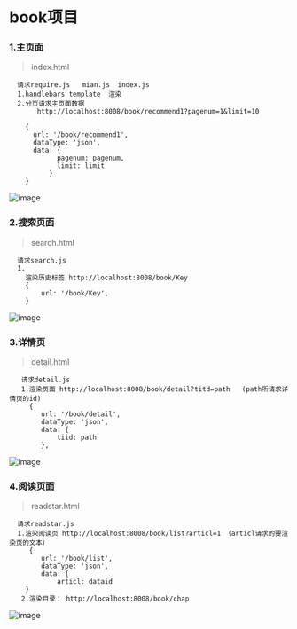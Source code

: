 # book项目

### 1.主页面
> index.html
```
  请求require.js   mian.js  index.js
  1.handlebars template  渲染
  2.分页请求主页面数据
       http://localhost:8008/book/recommend1?pagenum=1&limit=10

    {
      url: '/book/recommend1',
      dataType: 'json',
      data: {
            pagenum: pagenum,
            limit: limit
          }
    }
``` 
![image](https://typeofyh.github.io/bookCitys/page/home.png)
### 2.搜索页面
> search.html
```
  请求search.js
  1.
    渲染历史标签 http://localhost:8008/book/Key
    {
        url: '/book/Key',
    }
```
  ![image](https://typeofyh.github.io/bookCitys/page/search.png)
### 3.详情页
> detail.html
```
   请求detail.js
   1.渲染页面 http://localhost:8008/book/detail?titd=path   (path所请求详情页的id)
     {
        url: '/book/detail',
        dataType: 'json',
        data: {
            tiid: path
        },
```
![image](https://typeofyh.github.io/bookCitys/page/detail.png)
### 4.阅读页面
> readstar.html
```
  请求readstar.js
  1.渲染阅读页 http://localhost:8008/book/list?articl=1 （articl请求的要渲染页的文本）
     {
        url: '/book/list',
        dataType: 'json',
        data: {
            articl: dataid
    }
   2.渲染目录： http://localhost:8008/book/chap
```
![image](https://typeofyh.github.io/bookCitys/page/read.png)

